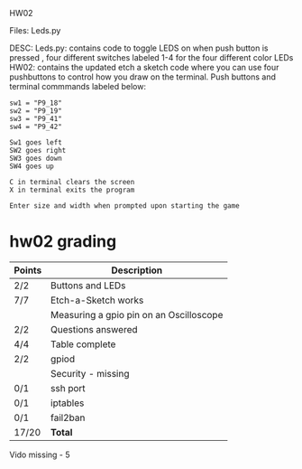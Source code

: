 HW02

Files:
Leds.py



DESC:
Leds.py: contains code to toggle LEDS on when push button is pressed
	, four different switches labeled 1-4 for the four different color LEDs
HW02: contains the updated etch a sketch code where you can use four 
	pushbuttons to control how you draw on the terminal. Push buttons  and 
	terminal commmands labeled below:
	
	sw1 = "P9_18"
	sw2 = "P9_19"
	sw3 = "P9_41"
	sw4 = "P9_42"
		
	Sw1 goes left
	SW2 goes right
	SW3 goes down
	SW4 goes up
	
	C in terminal clears the screen
	X in terminal exits the program
	
	Enter size and width when prompted upon starting the game


# hw02 grading

| Points      | Description |
| ----------- | ----------- |
|  2/2 | Buttons and LEDs 
|  7/7 | Etch-a-Sketch works
|      | Measuring a gpio pin on an Oscilloscope 
|  2/2 | Questions answered
|  4/4 | Table complete
|  2/2 | gpiod
|      | Security - missing
|  0/1 | ssh port
|  0/1 | iptables 
|  0/1 | fail2ban
| 17/20   | **Total**

Vido missing - 5